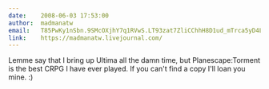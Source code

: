 ```yaml
---
date:    2008-06-03 17:53:00
author:  madmanatw
email:   T85PwKy1nSbn.9SMcOXjhY7q1RVwS.LT93zat7ZliCChhH8D1ud_mTrca5yD4LXw==
link:    https://madmanatw.livejournal.com/
---
```


Lemme say that I bring up Ultima all the damn time, but
Planescape:Torment is the best CRPG I have ever played. If you can't
find a copy I'll loan you mine. :)
